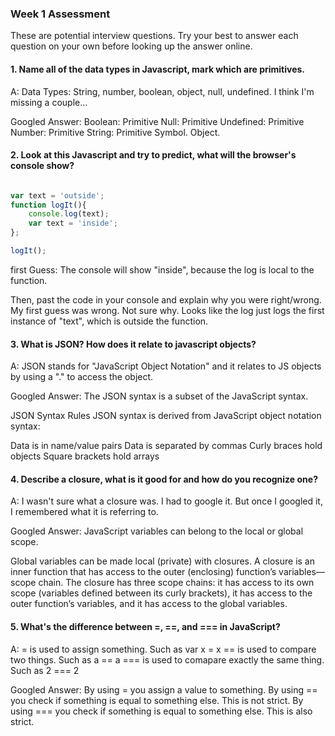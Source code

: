 ### Week 1 Assessment

These are potential interview questions. Try your best to answer each question on your own before looking up the answer online.

#### 1. Name all of the data types in Javascript, mark which are primitives.

 A: Data Types: String, number, boolean, object, null, undefined. I think I'm missing a couple...


Googled Answer:
Boolean: Primitive
Null: Primitive
Undefined: Primitive
Number: Primitive
String: Primitive
Symbol.
Object.


#### 2. Look at this Javascript and try to predict, what will the browser's console show?

``` javascript

var text = 'outside';
function logIt(){
    console.log(text);
    var text = 'inside';
};

logIt();

```

first Guess: The console will show "inside", because the log is local to the function.


Then, past the code in your console and explain why you were right/wrong.
My first guess was wrong. Not sure why. Looks like the log just logs the first instance of "text", which is outside the function.


#### 3. What is JSON? How does it relate to javascript objects?

  A: JSON stands for "JavaScript Object Notation" and it relates to JS objects by using a "." to access the object.


Googled Answer: The JSON syntax is a subset of the JavaScript syntax.

JSON Syntax Rules
JSON syntax is derived from JavaScript object notation syntax:

Data is in name/value pairs
Data is separated by commas
Curly braces hold objects
Square brackets hold arrays


#### 4. Describe a closure, what is it good for and how do you recognize one?

A: I wasn't sure what a closure was. I had to google it. But once I googled it, I remembered what it is referring to.


Googled Answer: JavaScript variables can belong to the local or global scope.

Global variables can be made local (private) with closures. A closure is an inner function that has access to the outer (enclosing) function’s variables—scope chain. The closure has three scope chains: it has access to its own scope (variables defined between its curly brackets), it has access to the outer function’s variables, and it has access to the global variables.


#### 5. What's the difference between =, ==, and === in JavaScript?

A: = is used to assign something. Such as var x = x
== is used to compare two things. Such as a == a
=== is used to comapare exactly the same thing. Such as 2 === 2


Googled Answer:
By using = you assign a value to something.
By using == you check if something is equal to something else. This is not strict.
By using === you check if something is equal to something else. This is also strict.
